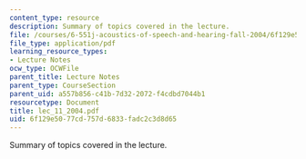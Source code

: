 ```yaml
---
content_type: resource
description: Summary of topics covered in the lecture.
file: /courses/6-551j-acoustics-of-speech-and-hearing-fall-2004/6f129e5077cd757d6833fadc2c3d8d65_lec_11_2004.pdf
file_type: application/pdf
learning_resource_types:
- Lecture Notes
ocw_type: OCWFile
parent_title: Lecture Notes
parent_type: CourseSection
parent_uid: a557b856-c41b-7d32-2072-f4cdbd7044b1
resourcetype: Document
title: lec_11_2004.pdf
uid: 6f129e50-77cd-757d-6833-fadc2c3d8d65
---
```

Summary of topics covered in the lecture.

